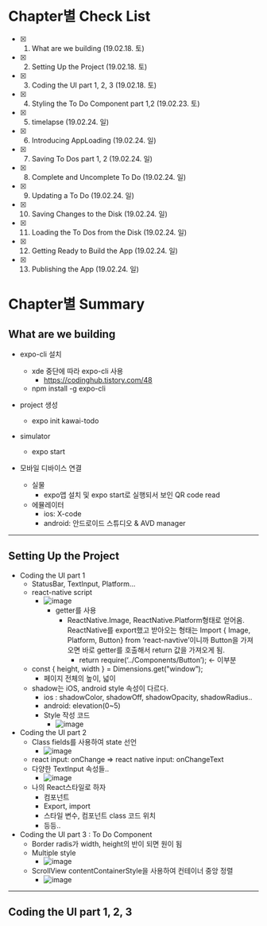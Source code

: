 # Chapter별 Check List
- [x] 1. What are we building (19.02.18. 토)
- [x] 2. Setting Up the Project (19.02.18. 토)
- [x] 3. Coding the UI part 1, 2, 3 (19.02.18. 토)
- [x] 4. Styling the To Do Component part 1,2 (19.02.23. 토)
- [x] 5. timelapse (19.02.24. 일)
- [x] 6. Introducing AppLoading (19.02.24. 일)
- [x] 7. Saving To Dos part 1, 2 (19.02.24. 일)
- [x] 8. Complete and Uncomplete To Do (19.02.24. 일)
- [x] 9. Updating a To Do (19.02.24. 일)
- [x] 10. Saving Changes to the Disk (19.02.24. 일)
- [x] 11. Loading the To Dos from the Disk (19.02.24. 일)
- [x] 12. Getting Ready to Build the App (19.02.24. 일)
- [x] 13. Publishing the App (19.02.24. 일)


# Chapter별 Summary
## What are we building
* expo-cli 설치
    * xde 중단에 따라 expo-cli 사용
        * https://codinghub.tistory.com/48
    * npm install -g expo-cli

* project 생성
    * expo init kawai-todo

* simulator
    * expo start

* 모바일 디바이스 연결
    * 실물
        * expo앱 설치 및 expo start로 실행되서 보인 QR code read
    * 에뮬레이터
        * ios: X-code
        * android: 안드로이드 스튜디오 & AVD manager
        
---

## Setting Up the Project
* Coding the UI part 1
    * StatusBar, TextInput, Platform...
    * react-native script
        * ![image](https://user-images.githubusercontent.com/20143765/80310219-875d8d00-8814-11ea-86e6-8052b097c350.png)
            * getter를 사용
                * ReactNative.Image, ReactNative.Platform형태로 얻어옴. ReactNative를 export했고 받아오는 형태는 Import { Image, Platform, Button} from ‘react-navtive’이니까 Button을 가져오면 바로 getter를 호출해서 return 값을 가져오게 됨.
                    * return require(‘../Components/Button’); <- 이부분
    * const { height, width } = Dimensions.get("window”);
        * 페이지 전체의 높이, 넓이
    * shadow는 iOS, android style 속성이 다르다.
        * ios : shadowColor, shadowOff, shadowOpacity, shadowRadius..
        * android: elevation(0~5)
        * Style 작성 코드
            * ![image](https://user-images.githubusercontent.com/20143765/80310228-8cbad780-8814-11ea-9aab-d838688e4388.png)
* Coding the UI part 2
    * Class fields를 사용하여 state 선언
        * ![image](https://user-images.githubusercontent.com/20143765/80310231-93494f00-8814-11ea-9bb6-8635851d2dd6.png)
    * react input: onChange => react native input: onChangeText
    * 다양한 TextInput 속성들..
        * ![image](https://user-images.githubusercontent.com/20143765/80310234-980e0300-8814-11ea-8a32-5eeed6583f27.png)
    * 나의 React스타일로 하자
        * 컴포넌트
        * Export, import
        * 스타일 변수, 컴포넌트 class 코드 위치 
        * 등등..
* Coding the UI part 3 : To Do Component
    * Border radis가 width, height의 반이 되면 원이 됨
    * Multiple style
        * ![image](https://user-images.githubusercontent.com/20143765/80310239-9c3a2080-8814-11ea-8d1f-0d647a448b97.png)
    * ScrollView contentContainerStyle을 사용하여 컨테이너 중앙 정렬
        * ![image](https://user-images.githubusercontent.com/20143765/80310243-9fcda780-8814-11ea-9398-d5aa40185eb3.png)

---

## Coding the UI part 1, 2, 3
